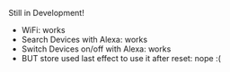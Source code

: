 Still in Development!

* WiFi: works
* Search Devices with Alexa: works
* Switch Devices on/off with Alexa: works
* BUT store used last effect to use it after reset: nope :(

